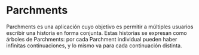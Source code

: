 # Parchments

Parchments es una aplicación cuyo objetivo es permitir a múltiples usuarios escribir una historia en forma conjunta. Estas historias se expresan como árboles de Parchments: por cada Parchment individual pueden haber infinitas continuaciones, y lo mismo va para cada continuación distinta. 
